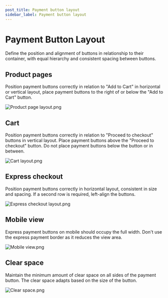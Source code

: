 ```yaml
---
post_title: Payment button layout
sidebar_label: Payment button layout
---
```


# Payment Button Layout

Define the position and alignment of buttons in relationship to their container, with equal hierarchy and consistent spacing between buttons.

## Product pages

Position payment buttons correctly in relation to "Add to Cart" in horizontal or vertical layout, place payment buttons to the right of or below the "Add to Cart" button.

![Product page layout.png](/img/doc_images/Product-page-layout.png)

## Cart

Position payment buttons correctly in relation to "Proceed to checkout" buttons in vertical layout. Place payment buttons above the "Proceed to checkout" button. Do not place payment buttons below the button or in between.

![Cart layout.png](/img/doc_images/Cart-layout.png)

## Express checkout

Position payment buttons correctly in horizontal layout, consistent in size and spacing. If a second row is required, left-align the buttons.

![Express checkout layout.png](/img/doc_images/Express-checkout-layout.png)

## Mobile view

Express payment buttons on mobile should occupy the full width. Don't use the express payment border as it reduces the view area.

![Mobile view.png](/img/doc_images/Mobile-view.png)

## Clear space

Maintain the minimum amount of clear space on all sides of the payment button. The clear space adapts based on the size of the button.

![Clear space.png](/img/doc_images/Clear-space-updated.png)
